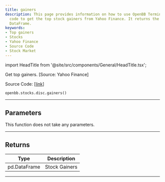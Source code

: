 ```yaml
---
title: gainers
description: This page provides information on how to use OpenBB Terminal Python source
  code to get the top stock gainers from Yahoo Finance. It returns the data in a Pandas
  DataFrame.
keywords:
- Top gainers
- Stocks
- Yahoo Finance
- Source Code
- Stock Market
---
```


import HeadTitle from '@site/src/components/General/HeadTitle.tsx';

<HeadTitle title="stocks.disc.gainers - Reference | OpenBB SDK Docs" />

Get top gainers. [Source: Yahoo Finance]

Source Code: [[link](https://github.com/OpenBB-finance/OpenBBTerminal/tree/main/openbb_terminal/stocks/discovery/yahoofinance_model.py#L16)]

```python
openbb.stocks.disc.gainers()
```

---

## Parameters

This function does not take any parameters.

---

## Returns

| Type | Description |
| ---- | ----------- |
| pd.DataFrame | Stock Gainers |
---
